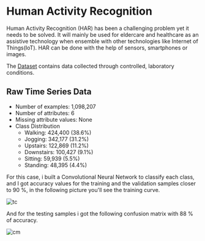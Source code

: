 # Human Activity Recognition

Human Activity Recognition (HAR) has been a challenging problem yet it needs to be solved. It will mainly be used for eldercare and healthcare as an assistive technology when ensemble with other technologies like Internet of Things(IoT). HAR can be done with the help of sensors, smartphones or images.

The [Dataset](https://www.cis.fordham.edu/wisdm/dataset.php) contains data collected through controlled, laboratory conditions.

## Raw Time Series Data
* Number of examples: 1,098,207
* Number of attributes: 6
* Missing attribute values: None
* Class Distribution
    * Walking: 424,400 (38.6%)
    * Jogging: 342,177 (31.2%)
    * Upstairs: 122,869 (11.2%)
    * Downstairs: 100,427 (9.1%)
    * Sitting: 59,939 (5.5%)
    * Standing: 48,395 (4.4%)
 
For this case, i built a Convolutional Neural Network to classify each class, and I got accuracy values for the training and the validation samples closer to 90 %, in the following picture you'll see the training curve.

![tc](https://user-images.githubusercontent.com/63115543/94209803-cc085580-fe92-11ea-96d3-154c34cfa567.jpg)

And for the testing samples i got the following confusion matrix with 88 % of accuracy.

![cm](https://user-images.githubusercontent.com/63115543/94209800-c9a5fb80-fe92-11ea-9645-d9b12af87208.jpg)
